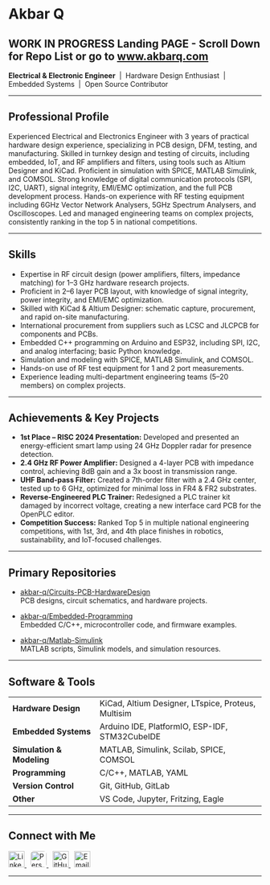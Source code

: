 # Akbar Q

## WORK IN PROGRESS Landing PAGE - Scroll Down for Repo List or go to www.akbarq.com

**Electrical & Electronic Engineer** &nbsp;|&nbsp; Hardware Design Enthusiast &nbsp;|&nbsp; Embedded Systems &nbsp;|&nbsp; Open Source Contributor

---

## Professional Profile

Experienced Electrical and Electronics Engineer with 3 years of practical hardware design experience, specializing in PCB design, DFM, testing, and manufacturing. Skilled in turnkey design and testing of circuits, including embedded, IoT, and RF amplifiers and filters, using tools such as Altium Designer and KiCad. Proficient in simulation with SPICE, MATLAB Simulink, and COMSOL. Strong knowledge of digital communication protocols (SPI, I2C, UART), signal integrity, EMI/EMC optimization, and the full PCB development process. Hands-on experience with RF testing equipment including 6GHz Vector Network Analysers, 5GHz Spectrum Analysers, and Oscilloscopes. Led and managed engineering teams on complex projects, consistently ranking in the top 5 in national competitions.

---

## Skills

- Expertise in RF circuit design (power amplifiers, filters, impedance matching) for 1–3 GHz hardware research projects.
- Proficient in 2–6 layer PCB layout, with knowledge of signal integrity, power integrity, and EMI/EMC optimization.
- Skilled with KiCad & Altium Designer: schematic capture, procurement, and rapid on-site manufacturing.
- International procurement from suppliers such as LCSC and JLCPCB for components and PCBs.
- Embedded C++ programming on Arduino and ESP32, including SPI, I2C, and analog interfacing; basic Python knowledge.
- Simulation and modeling with SPICE, MATLAB Simulink, and COMSOL.
- Hands-on use of RF test equipment for 1 and 2 port measurements.
- Experience leading multi-department engineering teams (5–20 members) on complex projects.

---

## Achievements & Key Projects

- **1st Place – RISC 2024 Presentation:** Developed and presented an energy-efficient smart lamp using 24 GHz Doppler radar for presence detection.
- **2.4 GHz RF Power Amplifier:** Designed a 4-layer PCB with impedance control, achieving 8dB gain and a 3x boost in transmission range.
- **UHF Band-pass Filter:** Created a 7th-order filter with a 2.4 GHz center, tested up to 6 GHz, optimized for minimal loss in FR4 & FR2 substrates.
- **Reverse-Engineered PLC Trainer:** Redesigned a PLC trainer kit damaged by incorrect voltage, creating a new interface card PCB for the OpenPLC editor.
- **Competition Success:** Ranked Top 5 in multiple national engineering competitions, with 1st, 3rd, and 4th place finishes in robotics, sustainability, and IoT-focused challenges.

---

## Primary Repositories

- [akbar-q/Circuits-PCB-HardwareDesign](https://github.com/akbar-q/Circuits-PCB-HardwareDesign)  
  PCB designs, circuit schematics, and hardware projects.

- [akbar-q/Embedded-Programming](https://github.com/akbar-q/Embedded-Programming)  
  Embedded C/C++, microcontroller code, and firmware examples.

- [akbar-q/Matlab-Simulink](https://github.com/akbar-q/Matlab-Simulink)  
  MATLAB scripts, Simulink models, and simulation resources.

---

## Software & Tools

<table>
  <tr>
    <td><b>Hardware Design</b></td>
    <td>KiCad, Altium Designer, LTspice, Proteus, Multisim</td>
  </tr>
  <tr>
    <td><b>Embedded Systems</b></td>
    <td>Arduino IDE, PlatformIO, ESP-IDF, STM32CubeIDE</td>
  </tr>
  <tr>
    <td><b>Simulation & Modeling</b></td>
    <td>MATLAB, Simulink, Scilab, SPICE, COMSOL</td>
  </tr>
  <tr>
    <td><b>Programming</b></td>
    <td>C/C++, MATLAB, YAML</td>
  </tr>
  <tr>
    <td><b>Version Control</b></td>
    <td>Git, GitHub, GitLab</td>
  </tr>
  <tr>
    <td><b>Other</b></td>
    <td>VS Code, Jupyter, Fritzing, Eagle</td>
  </tr>
</table>

---

## Connect with Me

<p align="left">
  <a href="https://www.linkedin.com/in/your-linkedin" target="_blank" title="LinkedIn">
    <img src="https://cdn.jsdelivr.net/gh/devicons/devicon/icons/linkedin/linkedin-original.svg" alt="LinkedIn" width="32" height="32" />
  </a>
  &nbsp;
  <a href="https://your-website.com" target="_blank" title="Personal Website">
    <img src="https://github.com/akbar-q/akbarqweb/raw/gh-pages/assets/1200x600wa.png" alt="Personal Website" width="32" height="32" style="border-radius:6px;"/>
  </a>
  &nbsp;
  <a href="https://github.com/akbar-q" target="_blank" title="GitHub">
    <img src="https://cdn.jsdelivr.net/gh/devicons/devicon/icons/github/github-original.svg" alt="GitHub" width="32" height="32" />
  </a>
  &nbsp;
  <a href="mailto:contact@akbarq.com" title="Email">
    <img src="https://cdn.jsdelivr.net/gh/simple-icons/simple-icons/icons/gmail.svg" alt="Email" width="32" height="32" />
  </a>
</p>

---
